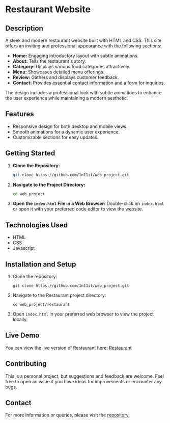 # Restaurant Website

## Description

A sleek and modern restaurant website built with HTML and CSS. This site offers an inviting and professional appearance with the following sections:

- **Home:** Engaging introductory layout with subtle animations.
- **About:** Tells the restaurant's story.
- **Category:** Displays various food categories attractively.
- **Menu:** Showcases detailed menu offerings.
- **Review:** Gathers and displays customer feedback.
- **Contact:** Provides essential contact information and a form for inquiries.

The design includes a professional look with subtle animations to enhance the user experience while maintaining a modern aesthetic.

## Features

- Responsive design for both desktop and mobile views.
- Smooth animations for a dynamic user experience.
- Customizable sections for easy updates.

## Getting Started

1. **Clone the Repository:**
   ```bash
   git clone https://github.com/1n11it/web_project.git
   ```

2. **Navigate to the Project Directory:**
   ```bash
   cd web_project
   ```

3. **Open the `index.html` File in a Web Browser:**
   Double-click on `index.html` or open it with your preferred code editor to view the website.

## Technologies Used

- HTML
- CSS
- Javascript

## Installation and Setup
1. Clone the repository:
   ```
   git clone https://github.com/1n11it/web_project.git
   ```
2. Navigate to the Restaurant project directory:
   ```
   cd web_project/restaurant
   ```
3. Open `index.html` in your preferred web browser to view the project locally.

## Live Demo

You can view the live version of Restaurant here: [Restaurant](https://restaurant-369.netlify.app/)

## Contributing

This is a personal project, but suggestions and feedback are welcome. Feel free to open an issue if you have ideas for improvements or encounter any bugs.

## Contact

For more information or queries, please visit the [repository](https://github.com/1n11it/web_project).
